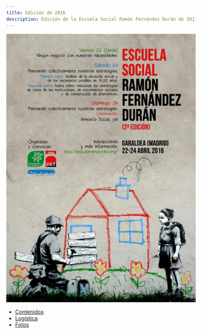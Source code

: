 ```yaml
---
title: Edición de 2016
description: Edición de la Escuela Social Ramón Fernández Durán de 2017
---
```


![Cartel Escuela Social 2ª Edición](cartel_escuela_2016.jpg#center)

- [Contenidos](contenidos) 
- [Logística](logistica) 
- [Fotos](fotos) 

